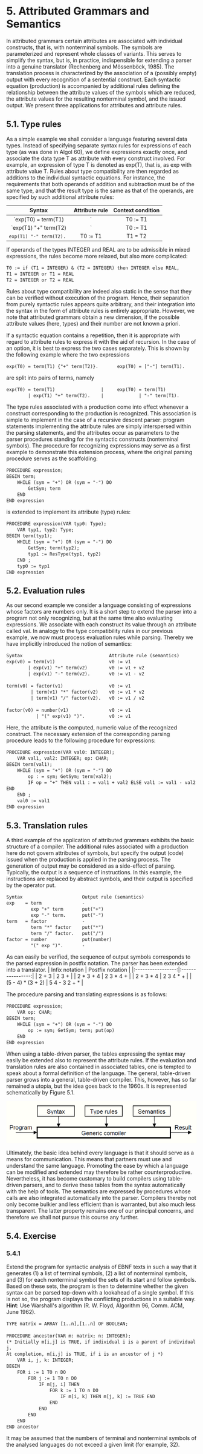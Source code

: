 # 5. Attributed Grammars and Semantics

In attributed grammars certain attributes are associated with individual constructs, that is, with nonterminal symbols. The symbols are parameterized and represent whole classes of variants. This serves to simplify the syntax, but is, in practice, indispensible for extending a parser into a genuine translator (Rechenberg and Mössenböck, 1985). The translation process is characterized by the association of a (possibly empty) output with every recognition of a sentential construct. Each syntactic equation (production) is accompanied by additional rules defining the relationship between the attribute values of the symbols which are reduced, the attribute values for the resulting nonterminal symbol, and the issued output. We present three applications for attributes and attribute rules.

## 5.1. Type rules 

As a simple example we shall consider a language featuring several data types. Instead of specifying separate syntax rules for expressions of each type (as was done in Algol 60), we define expressions exactly once, and associate the data type T as attribute with every construct involved. For example, an expression of type T is denoted as exp(T), that is, as exp with attribute value T. Rules about type compatibility are then regarded as additions to the individual syntactic equations. For instance, the requirements that both operands of addition and subtraction must be of the same type, and that the result type is the same as that of the operands, are specified by such additional attribute rules:

| Syntax                    | Attribute rule | Context condition |
|:-------------------------:|:--------------:|:-----------------:|
| `exp(T0) = term(T1) |`    | T0 := T1       |                   |
| `exp(T1) "+" term(T2) |`  | T0 := T1       | T1 = T2           |
| `exp(T1) "-" term(T2). `  | T0 := T1       | T1 = T2           |

If operands of the types INTEGER and REAL are to be admissible in mixed expressions, the rules become more relaxed, but also more complicated:
```
T0 := if (T1 = INTEGER) & (T2 = INTEGER) then INTEGER else REAL,
T1 = INTEGER or T1 = REAL
T2 = INTEGER or T2 = REAL
```
Rules about type compatibility are indeed also static in the sense that they can be verified without execution of the program. Hence, their separation from purely syntactic rules appears quite arbitrary, and their integration into the syntax in the form of attribute rules is entirely appropriate. However, we note that attributed grammars obtain a new dimension, if the possible attribute values (here, types) and their number are not known a priori.

If a syntactic equation contains a repetition, then it is appropriate with regard to attribute rules to express it with the aid of recursion. In the case of an option, it is best to express the two cases separately. This is shown by the following example where the two expressions
```
exp(T0) = term(T1) {"+" term(T2)}.       exp(T0) = ["-"] term(T1).
```
are split into pairs of terms, namely
```
exp(T0) = term(T1)                 |     exp(T0) = term(T1)
        | exp(T1) "+" term(T2).    |             | "-" term(T1).
```
The type rules associated with a production come into effect whenever a construct corresponding to the production is recognized. This association is simple to implement in the case of a recursive descent parser: program statements implementing the attribute rules are simply interspersed within the parsing statements, and the attributes occur as parameters to the parser procedures standing for the syntactic constructs (nonterminal symbols). The procedure for recognizing expressions may serve as a first example to demonstrate this extension process, where the original parsing procedure serves as the scaffolding:
```
PROCEDURE expression;
BEGIN term;
	WHILE (sym = "+") OR (sym = "-") DO
		GetSym; term
	END
END expression
```
is extended to implement its attribute (type) rules:
```
PROCEDURE expression(VAR typ0: Type);
	VAR typ1, typ2: Type;
BEGIN term(typ1);
	WHILE (sym = "+") OR (sym = "-") DO
		GetSym; term(typ2);
		typ1 := ResType(typ1, typ2)
	END ;
	typ0 := typ1
END expression
```

## 5.2. Evaluation rules

As our second example we consider a language consisting of expressions whose factors are numbers only. It is a short step to extend the parser into a program not only recognizing, but at the same time also evaluating expressions. We associate with each construct its value through an attribute called val. In analogy to the type compatibility rules in our previous example, we now must process evaluation rules while parsing. Thereby we have implicitly introduced the notion of semantics:
```
Syntax                                Attribute rule (semantics)
exp(v0) = term(v1)                    v0 := v1
        | exp(v1) "+" term(v2)        v0 := v1 + v2
        | exp(v1) "-" term(v2).       v0 := v1 - v2

term(v0) = factor(v1)                 v0 := v1
         | term(v1) "*" factor(v2)    v0 := v1 * v2
         | term(v1) "/" factor(v2).   v0 := v1 / v2

factor(v0) = number(v1)               v0 := v1
           | "(" exp(v1) ")".         v0 := v1
```
Here, the attribute is the computed, numeric value of the recognized construct. The necessary extension of the corresponding parsing procedure leads to the following procedure for expressions:
```
PROCEDURE expression(VAR val0: INTEGER);
	VAR val1, val2: INTEGER; op: CHAR;
BEGIN term(val1);
	WHILE (sym = "+") OR (sym = "-") DO
		op : = sym; GetSym; term(val2);
		IF op = "+" THEN val1 : = val1 + val2 ELSE val1 := val1 - val2 END
	END ;
	val0 := val1
END expression
```
## 5.3. Translation rules

A third example of the application of attributed grammars exhibits the basic structure of a compiler. The additional rules associated with a production here do not govern attributes of symbols, but specify the output (code) issued when the production is applied in the parsing process. The generation of output may be considered as a side-effect of parsing. Typically, the output is a sequence of instructions. In this example, the instructions are replaced by abstract symbols, and their output is specified by the operator put.
```
Syntax                      Output rule (semantics)
exp    = term               -
         exp "+" term       put("+")
         exp "-" term.      put("-")
term   = factor             -
         term "*" factor    put("*")
         term "/" factor.   put("/")
factor = number             put(number)
         "(" exp ")".       -
```
As can easily be verified, the sequence of output symbols corresponds to the parsed expression in postfix notation. The parser has been extended into a translator.
|    Infix notation | Postfix notation |
|:-----------------:|:----------------:|
|             2 + 3 |            2 3 + |
|         2 * 3 + 4 |        2 3 * 4 + |
|         2 + 3 * 4 |        2 3 4 * + |
| (5 - 4) * (3 + 2) |    5 4 - 3 2 + * |

The procedure parsing and translating expressions is as follows:
```
PROCEDURE expression;
	VAR op: CHAR;
BEGIN term;
	WHILE (sym = "+") OR (sym = "-") DO
		op := sym; GetSym; term; put(op)
	END
END expression
```
When using a table-driven parser, the tables expressing the syntax may easily be extended also to represent the attribute rules. If the evaluation and translation rules are also contained in associated tables, one is tempted to speak about a formal definition of the language. The general, table-driven parser grows into a general, table-driven compiler. This, however, has so far remained a utopia, but the idea goes back to the 1960s. It is represented schematically by Figure 5.1.

![Figure 5.1. Schema of a general, parametrized compiler.](https://github.com/overdev/compiler-construction/blob/master/images/cc_figure_5_1.png)

Ultimately, the basic idea behind every language is that it should serve as a means for communication. This means that partners must use and understand the same language. Promoting the ease by which a language can be modified and extended may therefore be rather counterproductive. Nevertheless, it has become customary to build compilers using table-driven parsers, and to derive these tables from the syntax automatically with the help of tools. The semantics are expressed by procedures whose calls are also integrated automatically into the parser. Compilers thereby not only become bulkier and less efficient than is warranted, but also much less transparent. The latter property remains one of our principal concerns, and therefore we shall not pursue this course any further.

## 5.4. Exercise

### 5.4.1

Extend the program for syntactic analysis of EBNF texts in such a way that it generates (1) a list of terminal symbols, (2) a list of nonterminal symbols, and (3) for each nonterminal symbol the sets of its start and follow symbols. Based on these sets, the program is then to determine whether the given syntax can be parsed top-down with a lookahead of a single symbol. If this is not so, the program displays the conflicting productions in a suitable way.
**Hint**: Use Warshall's algorithm (R. W. Floyd, Algorithm 96, Comm. ACM, June 1962).
```
TYPE matrix = ARRAY [1..n],[1..n] OF BOOLEAN;

PROCEDURE ancestor(VAR m: matrix; n: INTEGER);
(* Initially m[i,j] is TRUE, if individual i is a parent of individual j.
At completion, m[i,j] is TRUE, if i is an ancestor of j *)
	VAR i, j, k: INTEGER;
BEGIN
	FOR i := 1 TO n DO
		FOR j := 1 TO n DO
			IF m[j, i] THEN
				FOR k := 1 TO n DO
					IF m[i, k] THEN m[j, k] := TRUE END
				END
			END
		END
	END
END ancestor
```
It may be assumed that the numbers of terminal and nonterminal symbols of the analysed languages do not exceed a given limit (for example, 32).
